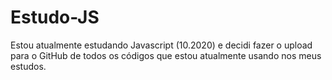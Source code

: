 # Estudo-JS
Estou atualmente estudando Javascript (10.2020) e decidi fazer o upload para o GitHub de todos os códigos que estou atualmente usando nos meus estudos.
